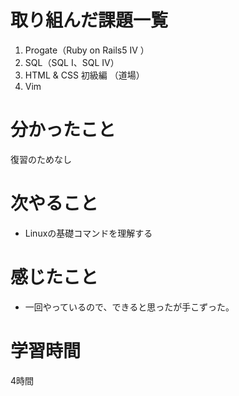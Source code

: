 # 取り組んだ課題一覧
1. Progate（Ruby on Rails5 IV ）
2. SQL（SQL Ⅰ、SQL IV）
3. HTML & CSS 初級編 （道場）
4. Vim

# 分かったこと
復習のためなし
# 次やること
- Linuxの基礎コマンドを理解する
# 感じたこと
- 一回やっているので、できると思ったが手こずった。
# 学習時間
4時間